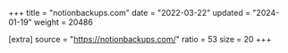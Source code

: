 +++
title = "notionbackups.com"
date = "2022-03-22"
updated = "2024-01-19"
weight = 20486

[extra]
source = "https://notionbackups.com/"
ratio = 53
size = 20
+++
